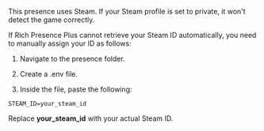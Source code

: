 This presence uses Steam.
If your Steam profile is set to private, it won't detect the game correctly.

If Rich Presence Plus cannot retrieve your Steam ID automatically, you need to manually assign your ID as follows:

1. Navigate to the presence folder.

2. Create a .env file.

3. Inside the file, paste the following:

```
STEAM_ID=your_steam_id
```
Replace **your_steam_id** with your actual Steam ID.
